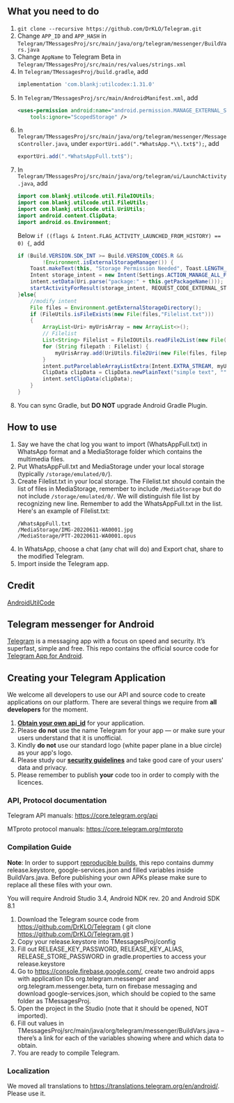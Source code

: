 ## What you need to do
1. `git clone --recursive https://github.com/DrKLO/Telegram.git`
2. Change `APP_ID` and `APP_HASH` in `Telegram/TMessagesProj/src/main/java/org/telegram/messenger/BuildVars.java`
3. Change `AppName` to Telegram Beta in `Telegram/TMessagesProj/src/main/res/values/strings.xml`
4. In `Telegram/TMessagesProj/build.gradle`, add 
    ```gradle
    implementation 'com.blankj:utilcodex:1.31.0'
    ```
5. In `Telegram/TMessagesProj/src/main/AndroidManifest.xml`, add
    ```xml
    <uses-permission android:name="android.permission.MANAGE_EXTERNAL_STORAGE"
        tools:ignore="ScopedStorage" />
    ```
6. In `Telegram/TMessagesProj/src/main/java/org/telegram/messenger/MessagesController.java`, under `exportUri.add(".*WhatsApp.*\\.txt$");`, add
    ```java
    exportUri.add(".*WhatsAppFull.txt$");
    ```
7. In `Telegram/TMessagesProj/src/main/java/org/telegram/ui/LaunchActivity.java`, add
    ```java
    import com.blankj.utilcode.util.FileIOUtils;
    import com.blankj.utilcode.util.FileUtils;
    import com.blankj.utilcode.util.UriUtils;
    import android.content.ClipData;
    import android.os.Environment;
    ```
    Below `if ((flags & Intent.FLAG_ACTIVITY_LAUNCHED_FROM_HISTORY) == 0) {`, add
    ```java
    if (Build.VERSION.SDK_INT >= Build.VERSION_CODES.R &&
            !Environment.isExternalStorageManager()) {
        Toast.makeText(this, "Storage Permission Needed", Toast.LENGTH_LONG).show();
        Intent storage_intent = new Intent(Settings.ACTION_MANAGE_ALL_FILES_ACCESS_PERMISSION);
        intent.setData(Uri.parse("package:" + this.getPackageName()));
        startActivityForResult(storage_intent, REQUEST_CODE_EXTERNAL_STORAGE);
    }else{
        //modify intent
        File files = Environment.getExternalStorageDirectory();
        if (FileUtils.isFileExists(new File(files,"Filelist.txt")))
        {
        	ArrayList<Uri> myUrisArray = new ArrayList<>();
            // Filelist
            List<String> Filelist = FileIOUtils.readFile2List(new File(files, "Filelist.txt"));
            for (String filepath : Filelist) {
                myUrisArray.add(UriUtils.file2Uri(new File(files, filepath)));
            }
            intent.putParcelableArrayListExtra(Intent.EXTRA_STREAM, myUrisArray);
            ClipData clipData = ClipData.newPlainText("simple text", "");
            intent.setClipData(clipData);
        }
    }
    ```
8. You can sync Gradle, but **DO NOT** upgrade Android Gradle Plugin.

## How to use
1. Say we have the chat log you want to import (WhatsAppFull.txt) in WhatsApp format and a MediaStorage folder which contains the multimedia files.
2. Put WhatsAppFull.txt and MediaStorage under your local storage (typically `/storage/emulated/0/`).
3. Create Filelist.txt in your local storage. The Filelist.txt should contain the list of files in MediaStorage, remember to include `/MediaStorage` but do not include `/storage/emulated/0/`. We will distinguish file list by recognizing new line. Remember to add the WhatsAppFull.txt in the list. Here's an example of Filelist.txt:
    ```text
    /WhatsAppFull.txt
    /MediaStorage/IMG-20220611-WA0001.jpg
    /MediaStorage/PTT-20220611-WA0001.opus
    ```
4. In WhatsApp, choose a chat (any chat will do) and Export chat, share to the modified Telegram.
5. Import inside the Telegram app.

## Credit

[AndroidUtilCode](https://github.com/Blankj/AndroidUtilCode/)

## Telegram messenger for Android

[Telegram](https://telegram.org) is a messaging app with a focus on speed and security. It’s superfast, simple and free.
This repo contains the official source code for [Telegram App for Android](https://play.google.com/store/apps/details?id=org.telegram.messenger).

## Creating your Telegram Application

We welcome all developers to use our API and source code to create applications on our platform.
There are several things we require from **all developers** for the moment.

1. [**Obtain your own api_id**](https://core.telegram.org/api/obtaining_api_id) for your application.
2. Please **do not** use the name Telegram for your app — or make sure your users understand that it is unofficial.
3. Kindly **do not** use our standard logo (white paper plane in a blue circle) as your app's logo.
3. Please study our [**security guidelines**](https://core.telegram.org/mtproto/security_guidelines) and take good care of your users' data and privacy.
4. Please remember to publish **your** code too in order to comply with the licences.

### API, Protocol documentation

Telegram API manuals: https://core.telegram.org/api

MTproto protocol manuals: https://core.telegram.org/mtproto

### Compilation Guide

**Note**: In order to support [reproducible builds](https://core.telegram.org/reproducible-builds), this repo contains dummy release.keystore,  google-services.json and filled variables inside BuildVars.java. Before publishing your own APKs please make sure to replace all these files with your own.

You will require Android Studio 3.4, Android NDK rev. 20 and Android SDK 8.1

1. Download the Telegram source code from https://github.com/DrKLO/Telegram ( git clone https://github.com/DrKLO/Telegram.git )
2. Copy your release.keystore into TMessagesProj/config
3. Fill out RELEASE_KEY_PASSWORD, RELEASE_KEY_ALIAS, RELEASE_STORE_PASSWORD in gradle.properties to access your  release.keystore
4.  Go to https://console.firebase.google.com/, create two android apps with application IDs org.telegram.messenger and org.telegram.messenger.beta, turn on firebase messaging and download google-services.json, which should be copied to the same folder as TMessagesProj.
5. Open the project in the Studio (note that it should be opened, NOT imported).
6. Fill out values in TMessagesProj/src/main/java/org/telegram/messenger/BuildVars.java – there’s a link for each of the variables showing where and which data to obtain.
7. You are ready to compile Telegram.

### Localization

We moved all translations to https://translations.telegram.org/en/android/. Please use it.
